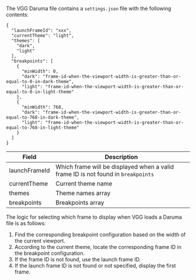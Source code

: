 The VGG Daruma file contains a `settings.json` file with the following contents:

```
{
  "launchFrameId": "xxx",
  "currentTheme": "light",
  "themes": [
    "dark",
    "light"
  ],
  "breakpoints": [
    {
      "minWidth": 0,
      "dark": "frame-id-when-the-viewport-width-is-greater-than-or-equal-to-0-in-dark-theme",
      "light": "frame-id-when-the-viewport-width-is-greater-than-or-equal-to-0-in-light-theme"
    },
    {
      "minWidth": 768,
      "dark": "frame-id-when-the-viewport-width-is-greater-than-or-equal-to-768-in-dark-theme",
      "light": "frame-id-when-the-viewport-width-is-greater-than-or-equal-to-768-in-light-theme"
    }
  ]
}
```

|Field|Description|
|-|-|
| launchFrameId | Which frame will be displayed when a valid frame ID is not found in `breakpoints` |
| currentTheme | Current theme name |
| themes | Theme names array |
| breakpoints | Breakpoints array  |

The logic for selecting which frame to display when VGG loads a Daruma file is as follows:
1. Find the corresponding breakpoint configuration based on the width of the current viewport.
2. According to the current theme, locate the corresponding frame ID in the breakpoint configuration.
3. If the frame ID is not found, use the launch frame ID.
4. If the launch frame ID is not found or not specified, display the first frame.